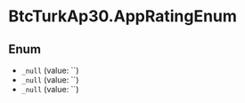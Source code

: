 # BtcTurkAp30.AppRatingEnum

## Enum

* `_null` (value: ``)
* `_null` (value: ``)
* `_null` (value: ``)

